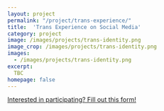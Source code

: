 ```yaml
---
layout: project
permalink: "/project/trans-experience/"
title:  'Trans Experience on Social Media'
category: project
image: /images/projects/trans-identity.png
image_crop: /images/projects/trans-identity.png
images:
  - /images/projects/trans-identity.png
excerpt:
  TBC
homepage: false
---
```


[Interested in participating? Fill out this form!](https://goo.gl/forms/JovmT22iTUPElgWE3)


<!-- ### Publications
{% bibliography --query @*[mendeley-tags=death-sns] %} -->
